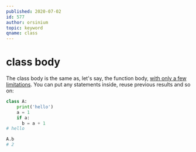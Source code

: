 ```yaml
---
published: 2020-07-02
id: 577
author: orsinium
topic: keyword
qname: class
---
```


# class body

The class body is the same as, let's say, the function body, [with only a few limitations](https://t.me/pythonetc/438). You can put any statements inside, reuse previous results and so on:

```python
class A:
    print('hello')
    a = 1
    if a:
      b = a + 1
# hello

A.b
# 2
```
